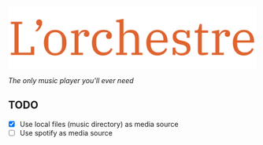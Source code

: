 ![banner](./assets/banner.svg)

*The only music player you'll ever need*

## TODO

- [x] Use local files (music directory) as media source
- [ ] Use spotify as media source
